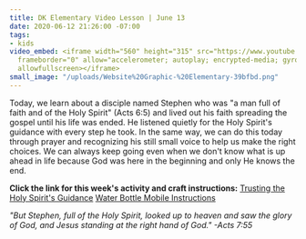 ```yaml
---
title: DK Elementary Video Lesson | June 13
date: 2020-06-12 21:26:00 -07:00
tags:
- kids
video_embed: <iframe width="560" height="315" src="https://www.youtube.com/embed/qKf_OPbusaM"
  frameborder="0" allow="accelerometer; autoplay; encrypted-media; gyroscope; picture-in-picture"
  allowfullscreen></iframe>
small_image: "/uploads/Website%20Graphic-%20Elementary-39bfbd.png"
---
```


Today, we learn about a disciple named Stephen who was "a man full of faith and of the Holy Spirit" (Acts 6:5) and lived out his faith spreading the gospel until his life was ended. He listened quietly for the Holy Spirit's guidance with every step he took. In the same way, we can do this today through prayer and recognizing his still small voice to help us make the right choices. We can always keep going even when we don't know what is up ahead in life because God was here in the beginning and only He knows the end.

**Click the link for this week's activity and craft instructions:**
[Trusting the Holy Spirit's Guidance](https://drive.google.com/file/d/1IELngauEmqUGVfjixsnsj3cQ0BBh-tc5/view?usp=sharing)
[Water Bottle Mobile Instructions](https://drive.google.com/file/d/12c7VjsfwoDYp3I-EXOzYHcaSqksC-uI1/view?usp=sharing)

*"But Stephen, full of the Holy Spirit, looked up to heaven and saw the glory of God, and Jesus standing at the right hand of God." -Acts 7:55*
